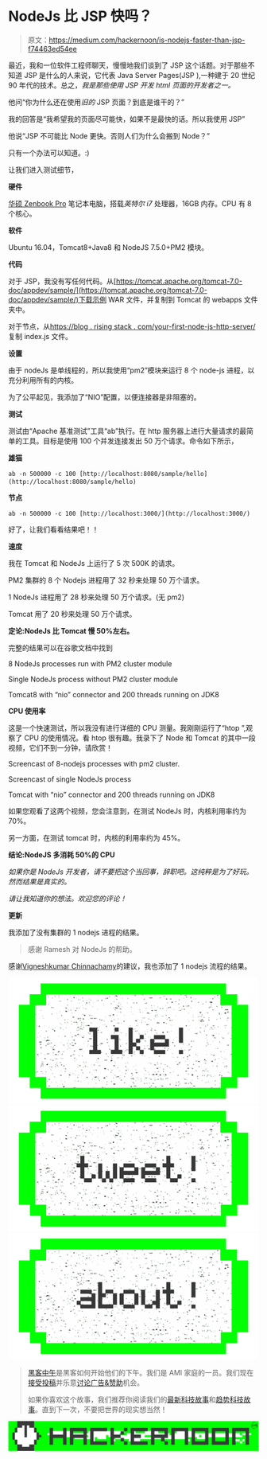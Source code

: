 # NodeJs 比 JSP 快吗？

> 原文：<https://medium.com/hackernoon/is-nodejs-faster-than-jsp-f74463ed54ee>

最近，我和一位软件工程师聊天，慢慢地我们谈到了 JSP 这个话题。对于那些不知道 JSP 是什么的人来说，它代表 Java Server Pages(JSP ),一种建于 20 世纪 90 年代的技术。总之，*我是那些使用 JSP 开发 html 页面的开发者之一。*

他问“你为什么还在使用*旧的* JSP 页面？到底是谁干的？”

我的回答是“我希望我的页面尽可能快，如果不是最快的话。所以我使用 JSP”

他说“JSP 不可能比 Node 更快。否则人们为什么会搬到 Node？”

只有一个办法可以知道。:)

让我们进入测试细节，

**硬件**

[华硕 Zenbook Pro](https://www.asus.com/us/Notebooks/ASUS-ZenBook-Pro-UX501VW/) 笔记本电脑，搭载*英特尔 i7* 处理器，16GB 内存。CPU 有 8 个核心。

**软件**

Ubuntu 16.04，Tomcat8+Java8 和 NodeJS 7.5.0+PM2 模块。

**代码**

对于 JSP，我没有写任何代码。从[https://tomcat.apache.org/tomcat-7.0-doc/appdev/sample/](https://tomcat.apache.org/tomcat-7.0-doc/appdev/sample/)下载示例 WAR 文件，并复制到 Tomcat 的 webapps 文件夹中。

对于节点，从[https://blog . rising stack . com/your-first-node-js-http-server/](https://blog.risingstack.com/your-first-node-js-http-server/)复制 index.js 文件。

**设置**

由于 nodeJs 是单线程的，所以我使用“pm2”模块来运行 8 个 node-js 进程，以充分利用所有的内核。

为了公平起见，我添加了“NIO”配置，以便连接器是非阻塞的。

**测试**

测试由“Apache 基准测试”工具“ab”执行。在 http 服务器上进行大量请求的最简单的工具。目标是使用 100 个并发连接发出 50 万个请求。命令如下所示，

**雄猫**

```
ab -n 500000 -c 100 [http://localhost:8080/sample/hello](http://localhost:8080/sample/hello)
```

**节点**

```
ab -n 500000 -c 100 [http://localhost:3000/](http://localhost:3000/)
```

好了，让我们看看结果吧！！

**速度**

我在 Tomcat 和 NodeJs 上运行了 5 次 500K 的请求。

PM2 集群的 8 个 Nodejs 进程用了 32 秒来处理 50 万个请求。

1 NodeJs 进程用了 28 秒来处理 50 万个请求。(无 pm2)

Tomcat 用了 20 秒来处理 50 万个请求。

**定论:NodeJs 比 Tomcat 慢 50%左右。**

完整的结果可以在谷歌文档中找到

8 NodeJs processes run with PM2 cluster module

Single NodeJs process without PM2 cluster module

Tomcat8 with “nio” connector and 200 threads running on JDK8

**CPU 使用率**

这是一个快速测试，所以我没有进行详细的 CPU 测量。我刚刚运行了“htop ”,观察了 CPU 的使用情况。看 htop 很有趣。我录下了 Node 和 Tomcat 的其中一段视频，它们不到一分钟，请欣赏！

Screencast of 8-nodejs processes with pm2 cluster.

Screencast of single NodeJs process

Tomcat with “nio” connector and 200 threads running on JDK8

如果您观看了这两个视频，您会注意到，在测试 NodeJs 时，内核利用率约为 70%。

另一方面，在测试 tomcat 时，内核的利用率约为 45%。

**结论:NodeJS 多消耗 50%的 CPU**

*如果你是 NodeJs 开发者，请不要把这个当回事，辞职吧。这纯粹是为了好玩。然而结果是真实的。*

*请让我知道你的想法。欢迎您的评论！*

**更新**

我添加了没有集群的 1 nodejs 进程的结果。

> 感谢 Ramesh 对 NodeJs 的帮助。

感谢[Vigneshkumar Chinnachamy](https://medium.com/u/5eb45e25873e?source=post_page-----f74463ed54ee--------------------------------)的建议，我也添加了 1 nodejs 流程的结果。

[![](img/50ef4044ecd4e250b5d50f368b775d38.png)](http://bit.ly/HackernoonFB)[![](img/979d9a46439d5aebbdcdca574e21dc81.png)](https://goo.gl/k7XYbx)[![](img/2930ba6bd2c12218fdbbf7e02c8746ff.png)](https://goo.gl/4ofytp)

> [黑客中午](http://bit.ly/Hackernoon)是黑客如何开始他们的下午。我们是 AMI 家庭的一员。我们现在[接受投稿](http://bit.ly/hackernoonsubmission)并乐意[讨论广告&赞助](mailto:partners@amipublications.com)机会。
> 
> 如果你喜欢这个故事，我们推荐你阅读我们的[最新科技故事](http://bit.ly/hackernoonlatestt)和[趋势科技故事](https://hackernoon.com/trending)。直到下一次，不要把世界的现实想当然！

![](img/be0ca55ba73a573dce11effb2ee80d56.png)